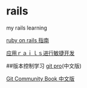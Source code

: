 # rails
my rails learning

[ruby on rails 指南](http://guides.ruby-china.org/index.html)

[应用ｒａｉｌｓ进行敏捷开发](https://book.douban.com/subject/1839273/)

##版本控制学习
[git pro](https://git-scm.com/book/zh/v2)(中文版)

[Git Community Book 中文版](http://gitbook.liuhui998.com/index.html)

